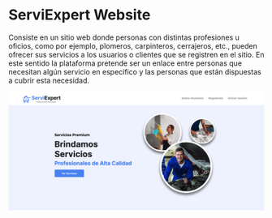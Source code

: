# ServiExpert Website

Consiste en un sitio web donde personas con distintas profesiones u oficios, como por ejemplo, plomeros, carpinteros, cerrajeros, etc., pueden ofrecer sus servicios a los usuarios o clientes que se registren en el sitio. En este sentido la plataforma pretende ser un enlace entre personas que necesitan algún servicio en especifico y las personas que están dispuestas a cubrir esta necesidad.

![](https://github.com/Heandy27/Project-ServiExpert/blob/main/ServiExpert.jpg)
